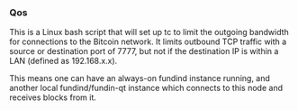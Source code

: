 ### Qos ###

This is a Linux bash script that will set up tc to limit the outgoing bandwidth for connections to the Bitcoin network. It limits outbound TCP traffic with a source or destination port of 7777, but not if the destination IP is within a LAN (defined as 192.168.x.x).

This means one can have an always-on fundind instance running, and another local fundind/fundin-qt instance which connects to this node and receives blocks from it.
